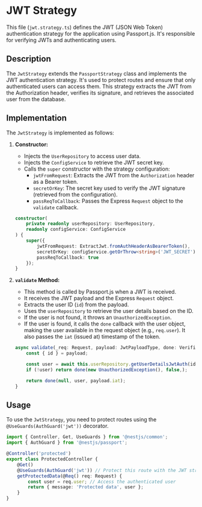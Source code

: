 # JWT Strategy

This file (`jwt.strategy.ts`) defines the JWT (JSON Web Token) authentication strategy for the application using Passport.js.  It's responsible for verifying JWTs and authenticating users.

## Description

The `JwtStrategy` extends the `PassportStrategy` class and implements the JWT authentication strategy. It's used to protect routes and ensure that only authenticated users can access them.  This strategy extracts the JWT from the Authorization header, verifies its signature, and retrieves the associated user from the database.

## Implementation

The `JwtStrategy` is implemented as follows:

1.  **Constructor:**
    *   Injects the `UserRepository` to access user data.
    *   Injects the `ConfigService` to retrieve the JWT secret key.
    *   Calls the `super` constructor with the strategy configuration:
        *   `jwtFromRequest`: Extracts the JWT from the `Authorization` header as a Bearer token.
        *   `secretOrKey`: The secret key used to verify the JWT signature (retrieved from the configuration).
        *   `passReqToCallback`: Passes the Express `Request` object to the `validate` callback.

    ```typescript
    constructor(
        private readonly userRepository: UserRepository,
        readonly configService: ConfigService
    ) {
        super({
            jwtFromRequest: ExtractJwt.fromAuthHeaderAsBearerToken(),
            secretOrKey: configService.getOrThrow<string>('JWT_SECRET'),
            passReqToCallback: true
        });
    }
    ```

2.  **`validate` Method:**
    *   This method is called by Passport.js when a JWT is received.
    *   It receives the JWT payload and the Express `Request` object.
    *   Extracts the user ID (`id`) from the payload.
    *   Uses the `userRepository` to retrieve the user details based on the ID.
    *   If the user is not found, it throws an `UnauthorizedException`.
    *   If the user is found, it calls the `done` callback with the user object, making the user available in the request object (e.g., `req.user`). It also passes the `iat` (issued at) timestamp of the token.

    ```typescript
    async validate(_req: Request, payload: JwtPayloadType, done: VerifiedCallback) {
        const { id } = payload;

        const user = await this.userRepository.getUserDetailsJwtAuth(id);
        if (!user) return done(new UnauthorizedException(), false,);

        return done(null, user, payload.iat);
    }
    ```

## Usage

To use the `JwtStrategy`, you need to protect routes using the `@UseGuards(AuthGuard('jwt'))` decorator.

```typescript
import { Controller, Get, UseGuards } from '@nestjs/common';
import { AuthGuard } from '@nestjs/passport';

@Controller('protected')
export class ProtectedController {
    @Get()
    @UseGuards(AuthGuard('jwt')) // Protect this route with the JWT strategy
    getProtectedData(@Req() req: Request) {
        const user = req.user; // Access the authenticated user
        return { message: 'Protected data', user };
    }
}
